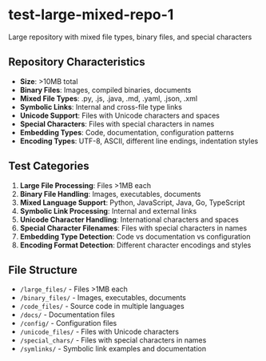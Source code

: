 # test-large-mixed-repo-1

Large repository with mixed file types, binary files, and special characters

## Repository Characteristics
- **Size**: >10MB total
- **Binary Files**: Images, compiled binaries, documents
- **Mixed File Types**: .py, .js, .java, .md, .yaml, .json, .xml
- **Symbolic Links**: Internal and cross-file type links
- **Unicode Support**: Files with Unicode characters and spaces
- **Special Characters**: Files with special characters in names
- **Embedding Types**: Code, documentation, configuration patterns
- **Encoding Types**: UTF-8, ASCII, different line endings, indentation styles

## Test Categories
1. **Large File Processing**: Files >1MB each
2. **Binary File Handling**: Images, executables, documents
3. **Mixed Language Support**: Python, JavaScript, Java, Go, TypeScript
4. **Symbolic Link Processing**: Internal and external links
5. **Unicode Character Handling**: International characters and spaces
6. **Special Character Filenames**: Files with special characters in names
7. **Embedding Type Detection**: Code vs documentation vs configuration
8. **Encoding Format Detection**: Different character encodings and styles

## File Structure
- `/large_files/` - Files >1MB each
- `/binary_files/` - Images, executables, documents
- `/code_files/` - Source code in multiple languages
- `/docs/` - Documentation files
- `/config/` - Configuration files
- `/unicode_files/` - Files with Unicode characters
- `/special_chars/` - Files with special characters in names
- `/symlinks/` - Symbolic link examples and documentation
